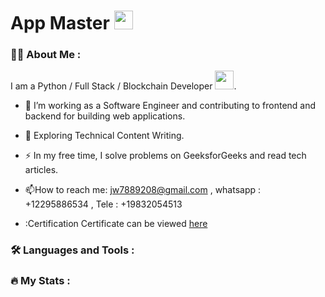 <h1>
  App Master
  <img src="https://media.giphy.com/media/hvRJCLFzcasrR4ia7z/giphy.gif" width="30px"/>
</h1>


### :woman_technologist: About Me :

I am a Python / Full Stack / Blockchain Developer <img src="https://media.giphy.com/media/WUlplcMpOCEmTGBtBW/giphy.gif" width="30">.
- :telescope: I’m working as a Software Engineer and contributing to frontend and backend for building web applications.

- :seedling: Exploring Technical Content Writing.

- :zap: In my free time, I solve problems on GeeksforGeeks and read tech articles.

- :mailbox:How to reach me: jw7889208@gmail.com , whatsapp : +12295886534 , Tele  : +19832054513

-  :Certification Certificate can be viewed [here](https://www.hackerrank.com/profile/jw7889208)
<!---
topcoredevelop/topcoredevelop is a ✨ special ✨ repository because its `README.md` (this file) appears on your GitHub profile.
You can click the Preview link to take a look at your changes.
--->
### :hammer_and_wrench: Languages and Tools :





### :fire: My Stats :
